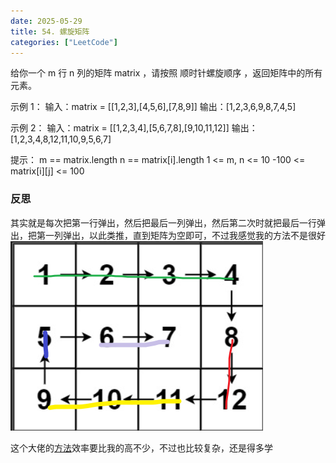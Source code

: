 ```yaml
---
date: 2025-05-29
title: 54. 螺旋矩阵
categories: ["LeetCode"]
---
```


给你一个 m 行 n 列的矩阵 matrix ，请按照 顺时针螺旋顺序 ，返回矩阵中的所有元素。

示例 1：
输入：matrix = \[[1,2,3],[4,5,6],[7,8,9]]
输出：\[1,2,3,6,9,8,7,4,5]

示例 2：
输入：matrix = \[[1,2,3,4],[5,6,7,8],[9,10,11,12]]
输出：\[1,2,3,4,8,12,11,10,9,5,6,7]

提示：
m == matrix.length
n == matrix\[i].length
1 <= m, n <= 10
-100 <= matrix\[i][j] <= 100

### 反思

其实就是每次把第一行弹出，然后把最后一列弹出，然后第二次时就把最后一行弹出，把第一列弹出，以此类推，直到矩阵为空即可，不过我感觉我的方法不是很好
![示意图](img/image.png)

这个大佬的[方法](https://leetcode.cn/problems/spiral-matrix/solutions/2966229/liang-chong-fang-fa-jian-ji-gao-xiao-pyt-4wzk)效率要比我的高不少，不过也比较复杂，还是得多学
